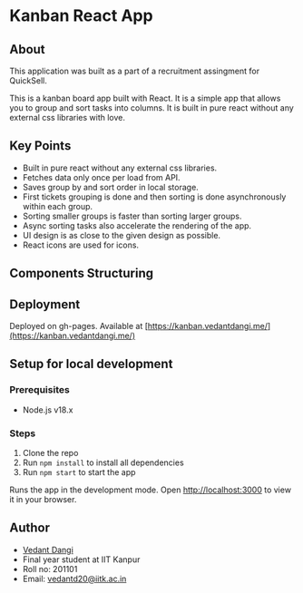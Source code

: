 # Kanban React App

## About

This application was built as a part of a recruitment assingment for QuickSell.

This is a kanban board app built with React. It is a simple app that allows you to group and sort tasks into columns. It is built in pure react without any external css libraries with love.

## Key Points

- Built in pure react without any external css libraries.
- Fetches data only once per load from API.
- Saves group by and sort order in local storage.
- First tickets grouping is done and then sorting is done asynchronously within each group.
- Sorting smaller groups is faster than sorting larger groups.
- Async sorting tasks also accelerate the rendering of the app.
- UI design is as close to the given design as possible.
- React icons are used for icons.

## Components Structuring

## Deployment

Deployed on gh-pages. Available at [https://kanban.vedantdangi.me/](https://kanban.vedantdangi.me/)

## Setup for local development

### Prerequisites

- Node.js v18.x

### Steps

1. Clone the repo
2. Run `npm install` to install all dependencies
3. Run `npm start` to start the app

Runs the app in the development mode.
Open [http://localhost:3000](http://localhost:3000) to view it in your browser.

## Author

- [Vedant Dangi](https://vendantdangi.me/)
- Final year student at IIT Kanpur
- Roll no: 201101
- Email: [vedantd20@iitk.ac.in](mailto:vedantd20@iitk.ac.in])
